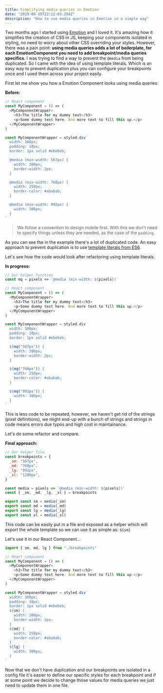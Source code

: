 ```yaml
---
title: Simplifying media queries in Emotion
date: "2019-08-19T22:12:03.284Z"
description: "How to use media queries in Emotion in a simple way"
---
```


Two months ago I started using [Emotion](https://emotion.sh/docs/introduction) and I loved it. It's amazing how it simplifies the creation of CSS in JS, keeping your components isolated in styling, no need to worry about other CSS overriding your styles. However, there was a pain point: **using media queries adds a lot of boilerplate, for each EmotionComponent you need to add breakpoint/media queries specifics**. I was trying to find a way to prevent the `@media` from being duplicated. So I came with the idea of using template literals. Which is an easy way to prevent duplication plus you can configure your breakpoints once and I used them across your project easily.

First let me show you how a Emotion Component looks using media queries:

**Before:**

```js
// React component
const MyComponent = () => (
  <MyComponentWrapper>
    <h3>The title for my dummy text</h3>
    <p>Some dummy text here. And more text to fill this up.</p>
  </MyComponentWrapper>
)

const MyComponentWrapper = styled.div`
  width: 100px;
  padding: 10px;
  border: 1px solid #ebebeb;

  @media (min-width: 567px) {
    width: 200px;
    border-width: 2px;
  }

  @media (min-width: 768px) {
    width: 250px;
    border-color: #ababab;
  }

  @media (min-width: 992px) {
    width: 300px;
  }
`
```

> We follow a convention to design mobile first. With this we don't need to specify things unless they are needed, as the case of the `padding`.

As you can see the in the example there's a lot of duplicated code. An easy approach to prevent duplication is to use [template literals from ES6](https://developer.mozilla.org/en-US/docs/Web/JavaScript/Reference/Template_literals).

Let's see how the code would look after refactoring using template literals.

**In progress:**

```js
// Our helper function
const mq = pixels => `@media (min-width: ${pixels})`

// React component
const MyComponent = () => (
  <MyComponentWrapper>
    <h3>The title for my dummy text</h3>
    <p>Some dummy text here. And more text to fill this up.</p>
  </MyComponentWrapper>
)

const MyComponentWrapper = styled.div`
  width: 100px;
  padding: 10px;
  border: 1px solid #ebebeb;

  ${mq("567px")} {
    width: 200px;
    border-width: 2px;
  }

  ${mq("768px")} {
    width: 250px;
    border-color: #ababab;
  }

  ${mq("992px")} {
    width: 300px;
  }
`
```

This is less code to be repeated, however, we haven't get rid of the strings (pixel definitions), we might end-up with a bunch of strings and strings in code means errors due typos and high cost in maintainance.

Let's do some refactor and compare.

**Final approach:**

```js
// Our helper file
const breakpoints = {
  _sm: "567px",
  _md: "768px",
  _lg: "992px",
  _xl: "1200px",
}

const media = pixels => `@media (min-width: ${pixels})`
const { _sm, _md, _lg, _xl } = breakpoints

export const sm = media(_sm)
export const md = media(_md)
export const lg = media(_lg)
export const xl = media(_xl)
```

This code can be easily put in a file and exposed as a helper which will export the whole template so we can use it as simple as: `${sm}`

Let's use it in our React Component...

```js
import { sm, md, lg } from "./breakpoints"

// React component
const MyComponent = () => (
  <MyComponentWrapper>
    <h3>The title for my dummy text</h3>
    <p>Some dummy text here. And more text to fill this up.</p>
  </MyComponentWrapper>
)

const MyComponentWrapper = styled.div`
  width: 100px;
  padding: 10px;
  border: 1px solid #ebebeb;
  ${sm} {
    width: 200px;
    border-width: 2px;
  }
  ${md} {
    width: 250px;
    border-color: #ababab;
  }
  ${lg} {
    width: 300px;
  }
`
```

Now that we don't have duplication and our breakpoints are isolated in a config file it's easier to define our specific styles for each breakpoint and if at some point we decide to change those values for media queries we just need to update them in one file.

